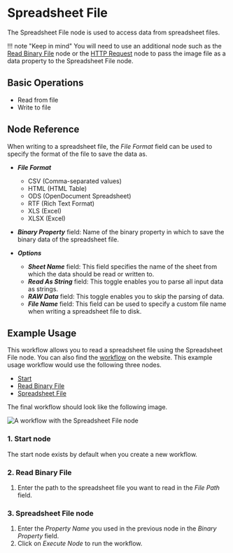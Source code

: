# Spreadsheet File

The Spreadsheet File node is used to access data from spreadsheet files.

!!! note "Keep in mind"
    You will need to use an additional node such as the [Read Binary File](/integrations/core-nodes/n8n-nodes-base.readBinaryFile/) node or the [HTTP Request](/integrations/core-nodes/n8n-nodes-base.httpRequest/) node to pass the image file as a data property to the Spreadsheet File node.


## Basic Operations

- Read from file
- Write to file

## Node Reference

When writing to a spreadsheet file, the *File Format* field can be used to specify the format of the file to save the data as.

- ***File Format***
	- CSV (Comma-separated values)
	- HTML (HTML Table)
	- ODS (OpenDocument Spreadsheet)
	- RTF (Rich Text Format)
	- XLS (Excel)
	- XLSX (Excel)

- ***Binary Property*** field: Name of the binary property in which to save the binary data of the spreadsheet file.

- ***Options***
	- ***Sheet Name*** field: This field specifies the name of the sheet from which the data should be read or written to.
	- ***Read As String*** field: This toggle enables you to parse all input data as strings.
	- ***RAW Data*** field: This toggle enables you to skip the parsing of data.
	- ***File Name*** field: This field can be used to specify a custom file name when writing a spreadsheet file to disk.

## Example Usage

This workflow allows you to read a spreadsheet file using the Spreadsheet File node. You can also find the [workflow](https://n8n.io/workflows/586) on the website. This example usage workflow would use the following three nodes.
- [Start](/integrations/core-nodes/n8n-nodes-base.start/)
- [Read Binary File](/integrations/core-nodes/n8n-nodes-base.readBinaryFile/)
- [Spreadsheet File]()


The final workflow should look like the following image.

![A workflow with the Spreadsheet File node](/_images/integrations/core-nodes/spreadsheetfile/workflow.png)

### 1. Start node

The start node exists by default when you create a new workflow.

### 2. Read Binary File
1. Enter the path to the spreadsheet file you want to read in the *File Path* field.

### 3. Spreadsheet File node

1. Enter the *Property Name* you used in the previous node in the *Binary Property* field.
2. Click on *Execute Node* to run the workflow.




